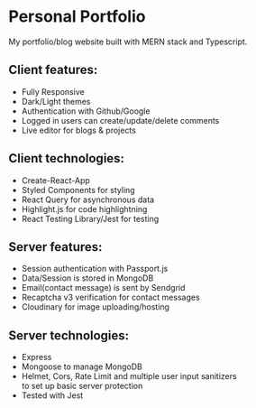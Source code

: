 # Personal Portfolio

My portfolio/blog website built with MERN stack and Typescript.

## Client features:

-   Fully Responsive
-   Dark/Light themes
-   Authentication with Github/Google
-   Logged in users can create/update/delete comments
-   Live editor for blogs & projects

## Client technologies:

-   Create-React-App
-   Styled Components for styling
-   React Query for asynchronous data
-   Highlight.js for code highlightning
-   React Testing Library/Jest for testing

## Server features:

-   Session authentication with Passport.js
-   Data/Session is stored in MongoDB
-   Email(contact message) is sent by Sendgrid
-   Recaptcha v3 verification for contact messages
-   Cloudinary for image uploading/hosting

## Server technologies:

-   Express
-   Mongoose to manage MongoDB
-   Helmet, Cors, Rate Limit and multiple user input sanitizers<br>to set up basic server protection
-   Tested with Jest

